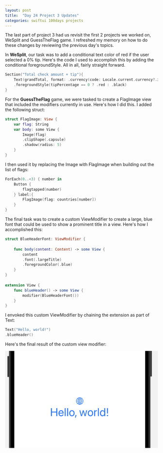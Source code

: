 ```yaml
---
layout: post
title:  "Day 24 Project 3 Updates"
categories: swiftui 100days projects
---
```

The last part of project 3 had us revisit the first 2 projects we worked on, WeSplit and GuessTheFlag game.
I refreshed my memory on how to do these changes by reviewing the previous day's topics. 

In **WeSplit**, our task was to add a conditional text color of red if the user selected a 0% tip. Here's the code
I used to accomplish this by adding the conditional foregroundStyle. All in all, fairly straight forward.

```swift
Section("Total check amount + tip"){
    Text(grandTotal, format: .currency(code: Locale.current.currency?.identifier ?? "USD"))
    .foregroundStyle(tipPercentage == 0 ? .red : .black)
}
```

For the **GuessTheFlag** game, we were tasked to create a FlagImage view that included the modifiers
currently in use.  Here's how I did this. I added the following struct:

```swift
struct FlagImage: View {
    var flag: String
    var body: some View {
        Image(flag)
        .clipShape(.capsule)
        .shadow(radius: 5)
    }
}
```

I then used it by replacing the Image with FlagImage when building out the list of flags:

```swift
ForEach(0..<3) { number in
    Button {
        flagtapped(number)
    } label:{
        FlagImage(flag: countries[number])
    }
}
```

The final task was to create a custom ViewModifier to create a large, blue font that could be used to show a
prominent title in a view. Here's how I accomplished this:

```swift
struct BlueHeaderFont: ViewModifier {

    func body(content: Content) -> some View {
        content
        .font(.largeTitle)
        .foregroundColor(.blue)
    }
}

extension View {
    func blueHeader() -> some View {
        modifier(BlueHeaderFont())
    }
}
```

I envoked this custom ViewModifier by chaining the extension as part of Text:

```swift
Text("Hello, world!")
.blueHeader()
```

Here's the final result of the custom view modifier:

![large blue header text](/assets/images/custom-view-modifier.png)